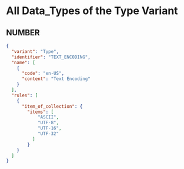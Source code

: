 # All Data_Types of the Type Variant

## NUMBER

```json
{
  "variant": "Type",
  "identifier": "TEXT_ENCODING",
  "name": [
    {
      "code": "en-US",
      "content": "Text Encoding"
    }
  ],
  "rules": [
    {
      "item_of_collection": {
        "items": [
            "ASCII",
            "UTF-8",
            "UTF-16",
            "UTF-32"
          ]
        }
    }
  ]
}
```
